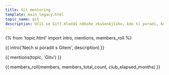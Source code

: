 ```yaml
---
title: Git mentoring
template: main_legacy.html
topic_name: git
description: Učíš se Git? Hledáš někoho zkušenějšího, kdo ti poradí, když se zasekneš? Kdo ti ukáže správné postupy a nasměruje tě na kvalitní návody nebo kurzy?
---
```

{% from 'topic.html' import intro, mentions, members_roll %}

{{ intro('Nech si poradit s Gitem', description) }}

{{ mentions(topic, 'Gitu') }}

{{ members_roll(members, members_total_count, club_elapsed_months) }}
